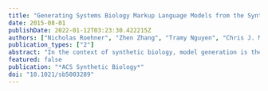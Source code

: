 ```yaml
---
title: "Generating Systems Biology Markup Language Models from the Synthetic Biology Open Language"
date: 2015-08-01
publishDate: 2022-01-12T03:23:30.422215Z
authors: ["Nicholas Roehner", "Zhen Zhang", "Tramy Nguyen", "Chris J. Myers"]
publication_types: ["2"]
abstract: "In the context of synthetic biology, model generation is the automated process of constructing biochemical models based on genetic designs. This paper discusses the use cases for model generation in genetic design automation (GDA) software tools and introduces the foundational concepts of standards and model annotation that make this process useful. Finally, this paper presents an implementation of model generation in the GDA software tool iBioSim and provides an example of generating a Systems Biology Markup Language (SBML) model from a design of a 4-input AND sensor written in the Synthetic Biology Open Language (SBOL)."
featured: false
publication: "*ACS Synthetic Biology*"
doi: "10.1021/sb5003289"
---
```


